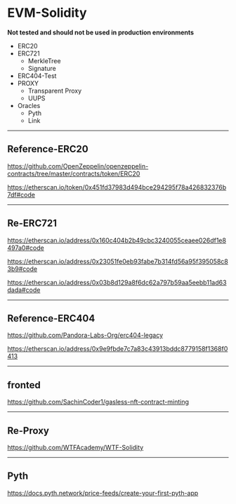 # EVM-Solidity

**Not tested and should not be used in production environments**

- ERC20 
- ERC721 
  - MerkleTree 
  - Signature
- ERC404-Test 
- PROXY 
  - Transparent Proxy 
  - UUPS
- Oracles
  - Pyth
  - Link
 
---

## Reference-ERC20

https://github.com/OpenZeppelin/openzeppelin-contracts/tree/master/contracts/token/ERC20

https://etherscan.io/token/0x451fd37983d494bce294295f78a426832376b7df#code

---

## Re-ERC721

https://etherscan.io/address/0x160c404b2b49cbc3240055ceaee026df1e8497a0#code

https://etherscan.io/address/0x23051fe0eb93fabe7b314fd56a95f395058c83b9#code

https://etherscan.io/address/0x03b8d129a8f6dc62a797b59aa5eebb11ad63dada#code

---

## Reference-ERC404

https://github.com/Pandora-Labs-Org/erc404-legacy

https://etherscan.io/address/0x9e9fbde7c7a83c43913bddc8779158f1368f0413

---

## fronted

https://github.com/SachinCoder1/gasless-nft-contract-minting

---

## Re-Proxy 

https://github.com/WTFAcademy/WTF-Solidity

---

## Pyth

https://docs.pyth.network/price-feeds/create-your-first-pyth-app
